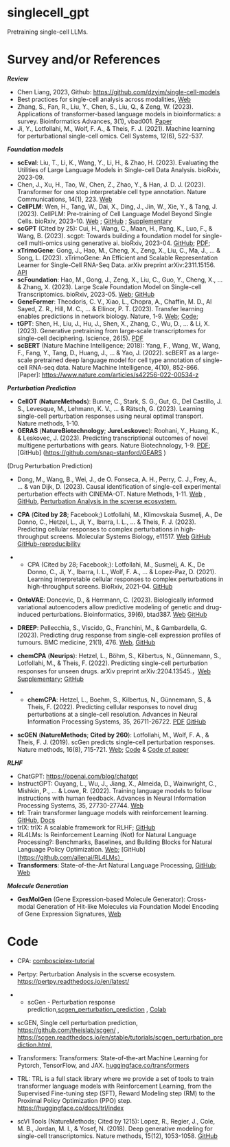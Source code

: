 # singlecell_gpt

Pretraining single-cell LLMs.


# Survey and/or References


***Review***

- Chen Liang, 2023, Github: https://github.com/dzyim/single-cell-models
- Best practices for single-cell analysis across modalities, [Web]( https://www.nature.com/articles/s41576-023-00586-w )
- Zhang, S., Fan, R., Liu, Y., Chen, S., Liu, Q., & Zeng, W. (2023). Applications of transformer-based language models in bioinformatics: a survey. Bioinformatics Advances, 3(1), vbad001. [Paper](https://academic.oup.com/bioinformaticsadvances/article/3/1/vbad001/6984737 )
- Ji, Y., Lotfollahi, M., Wolf, F. A., & Theis, F. J. (2021). Machine learning for perturbational single-cell omics. Cell Systems, 12(6), 522-537.



***Foundation models***

- **scEval**: Liu, T., Li, K., Wang, Y., Li, H., & Zhao, H. (2023). Evaluating the Utilities of Large Language Models in Single-cell Data Analysis. bioRxiv, 2023-09.
- Chen, J., Xu, H., Tao, W., Chen, Z., Zhao, Y., & Han, J. D. J. (2023). Transformer for one stop interpretable cell type annotation. Nature Communications, 14(1), 223. [Web](https://www.nature.com/articles/s41467-023-35923-4 )
- **CellPLM**: Wen, H., Tang, W., Dai, X., Ding, J., Jin, W., Xie, Y., & Tang, J. (2023). CellPLM: Pre-training of Cell Language Model Beyond Single Cells. bioRxiv, 2023-10. [Web](https://www.biorxiv.org/content/10.1101/2023.10.03.560734v1.abstract ) ; [GitHub](https://github.com/OmicsML/CellPLM) ; [Supplementary](https://www.biorxiv.org/content/10.1101/2023.10.03.560734v1.supplementary-material ) 
- **scGPT** (Cited by 25): Cui, H., Wang, C., Maan, H., Pang, K., Luo, F., & Wang, B. (2023). scgpt: Towards building a foundation model for single-cell multi-omics using generative ai. bioRxiv, 2023-04. [GitHub]( https://github.com/bowang-lab/scGPT ); [PDF](https://www.biorxiv.org/content/10.1101/2023.04.30.538439v2.full.pdf ); 
- **xTrimoGene**: Gong, J., Hao, M., Cheng, X., Zeng, X., Liu, C., Ma, J., ... & Song, L. (2023). xTrimoGene: An Efficient and Scalable Representation Learner for Single-Cell RNA-Seq Data. arXiv preprint arXiv:2311.15156. [API]( https://api.biomap.com/xTrimoGene/apply )
- **scFoundation**: Hao, M., Gong, J., Zeng, X., Liu, C., Guo, Y., Cheng, X., ... & Zhang, X. (2023). Large Scale Foundation Model on Single-cell Transcriptomics. bioRxiv, 2023-05. [Web]( https://www.biorxiv.org/content/10.1101/2023.05.29.542705v4.abstract ); [GitHub]( https://github.com/biomap-research/scFoundation )
- **GeneFormer**: Theodoris, C. V., Xiao, L., Chopra, A., Chaffin, M. D., Al Sayed, Z. R., Hill, M. C., ... & Ellinor, P. T. (2023). Transfer learning enables predictions in network biology. Nature, 1-9. [Web]( https://www.nature.com/articles/s41586-023-06139-9 ); [Code]( https://huggingface.co/ctheodoris/Geneformer ); 
- **tGPT**: Shen, H., Liu, J., Hu, J., Shen, X., Zhang, C., Wu, D., ... & Li, X. (2023). Generative pretraining from large-scale transcriptomes for single-cell deciphering. Iscience, 26(5). [PDF]( https://www.cell.com/iscience/pdf/S2589-0042(23)00613-2.pdf )
- **scBERT** (Nature Machine Intelligence; 2018): Yang, F., Wang, W., Wang, F., Fang, Y., Tang, D., Huang, J., ... & Yao, J. (2022). scBERT as a large-scale pretrained deep language model for cell type annotation of single-cell RNA-seq data. Nature Machine Intelligence, 4(10), 852-866. [Paper]: https://www.nature.com/articles/s42256-022-00534-z



***Perturbation Prediction***

- **CellOT** (**NatureMethods**): Bunne, C., Stark, S. G., Gut, G., Del Castillo, J. S., Levesque, M., Lehmann, K. V., ... & Rätsch, G. (2023). Learning single-cell perturbation responses using neural optimal transport. Nature methods, 1-10.
- **GERAS** (**NatureBiotechnology**; **JureLeskovec**): Roohani, Y., Huang, K., & Leskovec, J. (2023). Predicting transcriptional outcomes of novel multigene perturbations with gears. Nature Biotechnology, 1-9. [PDF]( https://www.nature.com/articles/s41587-023-01905-6 ); [GitHub] (https://github.com/snap-stanford/GEARS )

(Drug Perturbation Prediction)

- Dong, M., Wang, B., Wei, J., de O. Fonseca, A. H., Perry, C. J., Frey, A., ... & van Dijk, D. (2023). Causal identification of single-cell experimental perturbation effects with CINEMA-OT. Nature Methods, 1-11. [Web](https://www.nature.com/articles/s41592-023-02040-5) , [GitHub](https://github.com/vandijklab/CINEMA-OT ), [Perturbation Analysis in the scverse ecosystem.](https://github.com/theislab/pertpy )

- **CPA** (**Cited by 28**; Facebook;) Lotfollahi, M., Klimovskaia Susmelj, A., De Donno, C., Hetzel, L., Ji, Y., Ibarra, I. L., ... & Theis, F. J. (2023). Predicting cellular responses to complex perturbations in high‐throughput screens. Molecular Systems Biology, e11517. [Web](https://www.embopress.org/doi/full/10.15252/msb.202211517 ) [GitHub](https://github.com/theislab/cpa ) [GitHub-reproducibility](https://github.com/theislab/cpa-reproducibility/tree/main/notebooks)

- - CPA (Cited by 28; Facebook;): Lotfollahi, M., Susmelj, A. K., De Donno, C., Ji, Y., Ibarra, I. L., Wolf, F. A., ... & Lopez-Paz, D. (2021). Learning interpretable cellular responses to complex perturbations in high-throughput screens. BioRxiv, 2021-04. [GitHub]( http://github.com/facebookresearch/CPA )

- **OntoVAE**: Doncevic, D., & Herrmann, C. (2023). Biologically informed variational autoencoders allow predictive modeling of genetic and drug-induced perturbations. Bioinformatics, 39(6), btad387. [Web](https://academic.oup.com/bioinformatics/advance-article-abstract/doi/10.1093/bioinformatics/btad387/7199588 ) [GitHub](https://github.com/hdsu-bioquant/onto-vae )

- **DREEP**: Pellecchia, S., Viscido, G., Franchini, M., & Gambardella, G. (2023). Predicting drug response from single-cell expression profiles of tumours. BMC medicine, 21(1), 476. [Web](https://link.springer.com/article/10.1186/s12916-023-03182-1 ), [GitHub]( https://github.com/gambalab/DREEP )

- **chemCPA**  (**Neurips**): Hetzel, L., Böhm, S., Kilbertus, N., Günnemann, S., Lotfollahi, M., & Theis, F. (2022). Predicting single-cell perturbation responses for unseen drugs. arXiv preprint arXiv:2204.13545.，[Web](https://arxiv.org/abs/2204.13545 ) [Supplementary](https://proceedings.neurips.cc/paper_files/paper/2022/file/aa933b5abc1be30baece1d230ec575a7-Supplemental-Conference.pdf ); [GitHub](https://github.com/theislab/chemCPA ) 

- - **chemCPA**: Hetzel, L., Boehm, S., Kilbertus, N., Günnemann, S., & Theis, F. (2022). Predicting cellular responses to novel drug perturbations at a single-cell resolution. Advances in Neural Information Processing Systems, 35, 26711-26722. [PDF](https://openreview.net/pdf?id=vRrFVHxFiXJ ) [GitHub](https://github.com/theislab/chemCPA )

- **scGEN** (**NatureMethods**; **Cited by 260**): Lotfollahi, M., Wolf, F. A., & Theis, F. J. (2019). scGen predicts single-cell perturbation responses. Nature methods, 16(8), 715-721. [Web]( https://www.nature.com/articles/s41592-019-0494-8 ); [Code]( https://github.com/theislab/scgen ) & [ Code of paper ]( https://github.com/theislab/scgen-reproducibility )



***RLHF***

- ChatGPT: https://openai.com/blog/chatgpt
- InstructGPT: Ouyang, L., Wu, J., Jiang, X., Almeida, D., Wainwright, C., Mishkin, P., ... & Lowe, R. (2022). Training language models to follow instructions with human feedback. Advances in Neural Information Processing Systems, 35, 27730-27744. [Web]( https://arxiv.org/abs/2203.02155 )
- **trl**: Train transformer language models with reinforcement learning. [GitHub](https://github.com/huggingface/trl ), [Docs](https://huggingface.co/docs/trl/index )
- trlX: trlX: A scalable framework for RLHF; [GitHub](https://github.com/CarperAI/trlx )
- RL4LMs: Is Reinforcement Learning (Not) for Natural Language Processing?: Benchmarks, Baselines, and Building Blocks for Natural Language Policy Optimization. [Web](https://arxiv.org/abs/2210.01241 );  [GitHub](https://github.com/allenai/RL4LMs）
- **Transformers**: State-of-the-Art Natural Language Processing, [GitHub](https://github.com/huggingface/transformers ); [Web]([huggingface.co/transformers](https://huggingface.co/transformers) )



***Molecule Generation***

- **GexMolGen** (Gene Expression-based Molecule Generator): Cross-modal Generation of Hit-like Molecules via Foundation Model Encoding of Gene Expression Signatures, [Web](https://www.biorxiv.org/content/10.1101/2023.11.11.566725v2 )  



# Code

- CPA: [combosciplex-tutorial]( https://cpa-tools.readthedocs.io/en/latest/tutorials/combosciplex.html )

- Pertpy: Perturbation Analysis in the scverse ecosystem. https://pertpy.readthedocs.io/en/latest/

- - scGen - Perturbation response prediction,[scgen_perturbation_prediction](https://pertpy.readthedocs.io/en/latest/tutorials/notebooks/scgen_perturbation_prediction.html) , [Colab](https://colab.research.google.com/github/theislab/scgen/blob/master/docs/tutorials/scgen_perturbation_prediction.ipynb)

- scGEN, Single cell perturbation prediction, https://github.com/theislab/scgen/ , https://scgen.readthedocs.io/en/stable/tutorials/scgen_perturbation_prediction.html, 

- Transformers: Transformers: State-of-the-art Machine Learning for Pytorch, TensorFlow, and JAX. [huggingface.co/transformers](https://huggingface.co/transformers)

- TRL: TRL is a full stack library where we provide a set of tools to train transformer language models with Reinforcement Learning, from the Supervised Fine-tuning step (SFT), Reward Modeling step (RM) to the Proximal Policy Optimization (PPO) step. https://huggingface.co/docs/trl/index

- scVI Tools  (NatureMethods; Cited by 1215): Lopez, R., Regier, J., Cole, M. B., Jordan, M. I., & Yosef, N. (2018). Deep generative modeling for single-cell transcriptomics. Nature methods, 15(12), 1053-1058. [GitHub](https://github.com/scverse/scvi-tools)